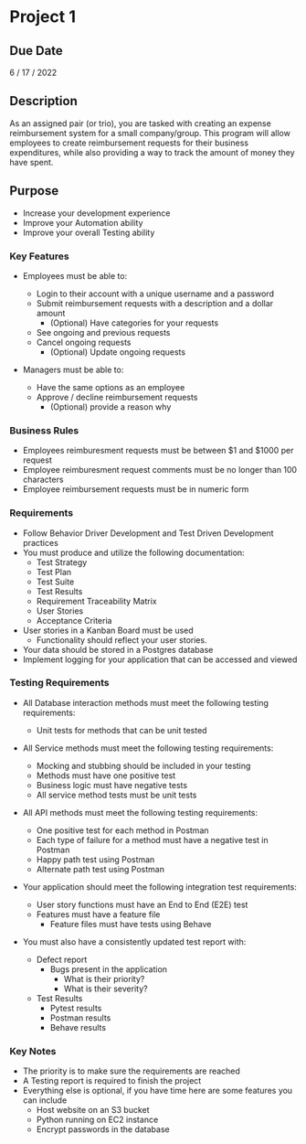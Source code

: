 # Project 1

## Due Date
6 / 17 / 2022
## Description
As an assigned pair (or trio), you are tasked with creating an expense reimbursement system for a small company/group. This program will allow employees to create reimbursement requests for their business expenditures, while also providing a way to track the amount of money they have spent.

## Purpose
- Increase your development experience
- Improve your Automation ability
- Improve your overall Testing ability

### Key Features
- Employees must be able to:
    - Login to their account with a unique username and a password
    - Submit reimbursement requests with a description and a dollar amount 
        - (Optional) Have categories for your requests
    - See ongoing and previous requests
    - Cancel ongoing requests
        - (Optional) Update ongoing requests

- Managers must be able to:
    - Have the same options as an employee
    - Approve / decline reimbursement requests
        - (Optional) provide a reason why

### Business Rules
- Employees reimburesment requests must be between $1 and $1000 per request
- Employee reimburesment request comments must be no longer than 100 characters
- Employee reimbursement requests must be in numeric form

### Requirements
- Follow Behavior Driver Development and Test Driven Development practices
- You must produce and utilize the following documentation:
    - Test Strategy
    - Test Plan
    - Test Suite
    - Test Results
    - Requirement Traceability Matrix
    - User Stories
    - Acceptance Criteria
- User stories in a Kanban Board must be used
    - Functionality should reflect your user stories.
- Your data should be stored in a Postgres database
- Implement logging for your application that can be accessed and viewed

### Testing Requirements
- All Database interaction methods must meet the following testing requirements:
    - Unit tests for methods that can be unit tested
- All Service methods must meet the following testing requirements:
    - Mocking and stubbing should be included in your testing
    - Methods must have one positive test
    - Business logic must have negative tests
    - All service method tests must be unit tests
- All API methods must meet the following testing requirements:
    - One positive test for each method in Postman
    - Each type of failure for a method must have a negative test in Postman
    - Happy path test using Postman
    - Alternate path test using Postman

- Your application should meet the following integration test requirements:
    - User story functions must have an End to End (E2E) test
    - Features must have a feature file
      - Feature files must have tests using Behave
- You must also have a consistently updated test report with:
    - Defect report
        - Bugs present in the application
            - What is their priority?
            - What is their severity?
    - Test Results
        - Pytest results
        - Postman results
        - Behave results

### Key Notes
- The priority is to make sure the requirements are reached
- A Testing report is required to finish the project
- Everything else is optional, if you have time here are some features you can include
  - Host website on an S3 bucket
  - Python running on EC2 instance
  - Encrypt passwords in the database
